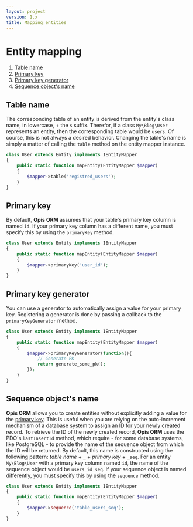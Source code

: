 ```yaml
---
layout: project
version: 1.x
title: Mapping entities
---
```

# Entity mapping

1. [Table name](#table-name)
2. [Primary key](#primary-key)
3. [Primary key generator](#primary-key-generator)
4. [Sequence object's name](#sequence-objects-name)

## Table name

The corresponding table of an entity is derived from the entity's class name,
in lowercase, + the `s` suffix. Therefor, if a class `My\Blog\User` represents an entity, then
the corresponding table would be `users`. 
Of course, this is not always a desired behavior. Changing the table's name is
simply a matter of calling the `table` method on the entity mapper instance.

```php
class User extends Entity implements IEntityMapper
{
    public static function mapEntity(EntityMapper $mapper)
    {
        $mapper->table('registred_users');
    }
}
```

## Primary key

By default, **Opis ORM** assumes that your table's primary key column is named `id`. 
If your primary key column has a different name, you must specify this by using the
`primaryKey` method.

```php
class User extends Entity implements IEntityMapper
{
    public static function mapEntity(EntityMapper $mapper)
    {
        $mapper->primaryKey('user_id');
    }
}
```

## Primary key generator

You can use a generator to automatically assign a value for your primary key.
Registering a generator is done by passing a callback to the `primaryKeyGenerator` method.

```php
class User extends Entity implements IEntityMapper
{
    public static function mapEntity(EntityMapper $mapper)
    {
        $mapper->primaryKeyGenerator(function(){
            // Generate PK
            return generate_some_pk();
        });
    }
}
```

## Sequence object's name

**Opis ORM** allows you to create entities without explicitly adding a value for
the [primary key](#primary-key). This is useful when you are relying on the 
auto-increment mechanism of a database system to assign an ID for your newly created
record. To retrieve the ID of the newly created record, **Opis ORM** uses the PDO's 
`lastInsertId` method, which require - for some database systems, like PostgreSQL - to
provide the name of the sequence object from which the ID will be returned. 
By default, this name is constructed using the following pattern: *table name* + `_` +
*primary key* + `_seq`. For an entity `My\Blog\User` with a primary key column named `id`,
the name of the sequence object would be `users_id_seq`. If your sequence object is named
differently, you must specify this by using the `sequence` method.

```php
class User extends Entity implements IEntityMapper
{
    public static function mapEntity(EntityMapper $mapper)
    {
        $mapper->sequence('table_users_seq');
    }
}
```
